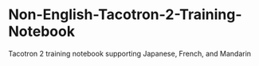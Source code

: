 # Non-English-Tacotron-2-Training-Notebook
Tacotron 2 training notebook supporting Japanese, French, and Mandarin

